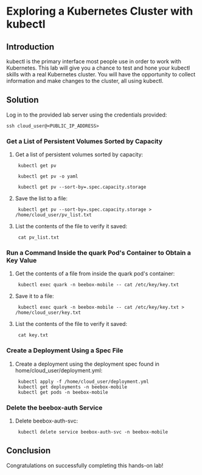 # **Exploring a Kubernetes Cluster with kubectl**
## **Introduction**
kubectl is the primary interface most people use in order to work with Kubernetes. This lab will give you a chance to test and hone your kubectl skills with a real Kubernetes cluster. You will have the opportunity to collect information and make changes to the cluster, all using kubectl.

## **Solution**
Log in to the provided lab server using the credentials provided:

    ssh cloud_user@<PUBLIC_IP_ADDRESS>

### **Get a List of Persistent Volumes Sorted by Capacity**
1. Get a list of persistent volumes sorted by capacity:

        kubectl get pv

        kubectl get pv -o yaml

        kubectl get pv --sort-by=.spec.capacity.storage
2. Save the list to a file:

        kubectl get pv --sort-by=.spec.capacity.storage > /home/cloud_user/pv_list.txt

3. List the contents of the file to verify it saved:

        cat pv_list.txt

### **Run a Command Inside the quark Pod's Container to Obtain a Key Value**
1. Get the contents of a file from inside the quark pod's container:

        kubectl exec quark -n beebox-mobile -- cat /etc/key/key.txt

2. Save it to a file:

        kubectl exec quark -n beebox-mobile -- cat /etc/key/key.txt > /home/cloud_user/key.txt

3. List the contents of the file to verify it saved:

        cat key.txt

### **Create a Deployment Using a Spec File**
1. Create a deployment using the deployment spec found in home/cloud_user/deployment.yml:

        kubectl apply -f /home/cloud_user/deployment.yml
        kubectl get deployments -n beebox-mobile
        kubectl get pods -n beebox-mobile
### **Delete the beebox-auth Service**
1. Delete beebox-auth-svc:

        kubectl delete service beebox-auth-svc -n beebox-mobile

## **Conclusion**
Congratulations on successfully completing this hands-on lab!